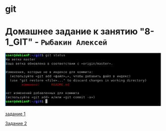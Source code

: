 # git
# Домашнее задание к занятию "8-1_GIT" - `Рыбакин Алексей`

![1](./1.png)

[задание 1](https://github.com/pam3ec84/git/commit/ee01221ca0514e69a171bf4b2c3fd010819030d9)

[Задание 2](https://github.com/pam3ec84/git/commit/62e2e47f86519e93ba4348d3d65e7136bc18f7d2)
